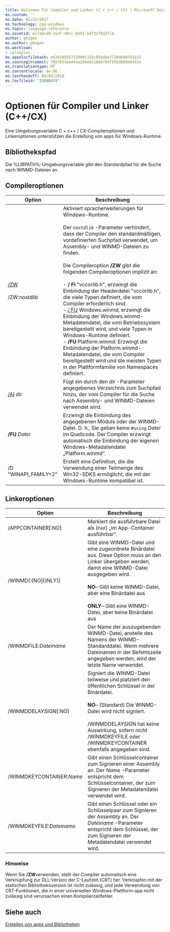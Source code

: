 ```yaml
---
title: Optionen für Compiler und Linker (C + c++ / CX) | Microsoft Docs
ms.custom: ''
ms.date: 01/22/2017
ms.technology: cpp-windows
ms.topic: language-reference
ms.assetid: ecfadce8-3a3f-40cc-bb01-b4731f8d2fcb
author: ghogen
ms.author: ghogen
ms.workload:
- cplusplus
ms.openlocfilehash: e43418555722090c325c85bd4e77204640791b32
ms.sourcegitcommit: 76b7653ae443a2b8eb1186b789f8503609d6453e
ms.translationtype: MT
ms.contentlocale: de-DE
ms.lasthandoff: 05/04/2018
ms.locfileid: "33088479"
---
```

# <a name="compiler-and-linker-options-ccx"></a>Optionen für Compiler und Linker (C++/CX)
Eine Umgebungsvariable C + c++ / CX-Compileroptionen und Linkeroptionen unterstützen die Erstellung von apps für Windows-Runtime.  
  
## <a name="library-path"></a>Bibliothekspfad  
 Die %LIBPATH%-Umgebungsvariable gibt den Standardpfad für die Suche nach WINMD-Dateien an.  
  
## <a name="compiler-options"></a>Compileroptionen  
  
|Option|Beschreibung|  
|------------|-----------------|  
|[/ZW](../build/reference/zw-windows-runtime-compilation.md)<br /><br /> /ZW:nostdlib|Aktiviert spracherweiterungen für Windows-Runtime.<br /><br /> Der `nostdlib` -Parameter verhindert, dass der Compiler den standardmäßigen, vordefinierten Suchpfad verwendet, um Assembly- und WINMD-Dateien zu finden.<br /><br /> Die Compileroption **/ZW** gibt die folgenden Compileroptionen implizit an:<br /><br /> -   **/ Fi** "vccorlib.h", erzwingt die Einbindung der Headerdatei "vccorlib.h", die viele Typen definiert, die vom Compiler erforderlich sind.<br />-   [/ FU](../build/reference/fu-name-forced-hash-using-file.md) Windows.winmd, erzwingt die Einbindung der Windows.winmd-Metadatendatei, die vom Betriebssystem bereitgestellt wird, und viele Typen in Windows-Runtime definiert.<br />-   **/FU** Platform.winmd: Erzwingt die Einbindung der Platform.winmd-Metadatendatei, die vom Compiler bereitgestellt wird und die meisten Typen in der Plattformfamilie von Namespaces definiert.|  
|[/AI](../build/reference/ai-specify-metadata-directories.md) *dir*|Fügt ein durch den *dir* -Parameter angegebenes Verzeichnis zum Suchpfad hinzu, der vom Compiler für die Suche nach Assembly- und WINMD-Dateien verwendet wird.|  
|**/FU**  *Datei*|Erzwingt die Einbindung des angegebenen Moduls oder der WINMD-Datei. D. h., Sie geben keine `#using` *Datei* im Quellcode. Der Compiler erzwingt automatisch die Einbindung der eigenen Windows-Metadatendatei „Platform.winmd“.|  
|/D "WINAPI_FAMILY=2"|Erstellt eine Definition, die die Verwendung einer Teilmenge des Win32-SDKS ermöglicht, die mit der Windows-Runtime kompatibel ist.|  
  
## <a name="linker-options"></a>Linkeroptionen  
  
|Option|Beschreibung|  
|------------|-----------------|  
|/APPCONTAINER[:NO]|Markiert die ausführbare Datei als (nur) „im App-Container ausführbar“.|  
|/WINMD[:{NO&#124;ONLY}]|Gibt eine WINMD-Datei und eine zugeordnete Binärdatei aus. Diese Option muss an den Linker übergeben werden, damit eine WINMD-Datei ausgegeben wird.<br /><br /> **NO**– Gibt keine WINMD-Datei, aber eine Binärdatei aus<br /><br /> **ONLY**– Gibt eine WINMD-Datei, aber keine Binärdatei aus|  
|/WINMDFILE:*Dateiname*|Der Name der auszugebenden WINMD-Datei, anstelle des Namens der WINMD-Standarddatei. Wenn mehrere Dateinamen in der Befehlszeile angegeben werden, wird der letzte Name verwendet.|  
|/WINMDDELAYSIGN[:NO]|Signiert die WINMD-Datei teilweise und platziert den öffentlichen Schlüssel in der Binärdatei.<br /><br /> **NO**– (Standard) Die WINMD-Datei wird nicht signiert.<br /><br /> /WINMDDELAYSIGN hat keine Auswirkung, sofern nicht /WINMDKEYFILE oder /WINMDKEYCONTAINER ebenfalls angegeben sind.|  
|/WINMDKEYCONTAINER:*Name*|Gibt einen Schlüsselcontainer zum Signieren einer Assembly an. Der *Name* -Parameter entspricht dem Schlüsselcontainer, der zum Signieren der Metadatendatei verwendet wird.|  
|/WINMDKEYFILE:*Dateiname*|Gibt einen Schlüssel oder ein Schlüsselpaar zum Signieren der Assembly an. Der *Dateiname* -Parameter entspricht dem Schlüssel, der zum Signieren der Metadatendatei verwendet wird.|  
  
### <a name="remarks"></a>Hinweise  
 Wenn Sie **/ZW**verwenden, stellt der Compiler automatisch eine Verknüpfung zur DLL-Version der C-Laufzeit (CRT) her. Verknüpfen mit der statischen Bibliotheksversion ist nicht zulässig, und jede Verwendung von CRT-Funktionen, die in einer universellen Windows-Plattform-app nicht zulässig sind verursachen einen Kompilierzeitfehler.  
  
## <a name="see-also"></a>Siehe auch  
 [Erstellen von apps und Bibliotheken](../cppcx/building-apps-and-libraries-c-cx.md)
